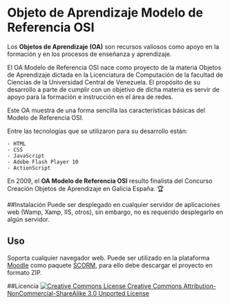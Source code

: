 # Objeto de Aprendizaje Modelo de Referencia OSI

Los **Objetos de Aprendizaje (OA)** son recursos valiosos como apoyo en la formación y en los procesos de enseñanza y aprendizaje.

El OA Modelo de Referencia OSI nace como proyecto de la materia Objetos de Aprendizaje dictada en la Licenciatura de Computación de la facultad de Ciencias de la Universidad Central de Venezuela. El propósito de su desarrollo a parte de cumplir con un objetivo de dicha materia es servir de apoyo para la formación e instrucción en el área de redes.

Este OA muestra de una forma sencilla las características básicas del Modelo de Referencia OSI.

Entre las tecnologías que se utilizaron para su desarrollo están:

```
- HTML
- CSS
- JavaScript
- Adobe Flash Player 10
- ActionScript
```

En 2009, el **OA Modelo de Referencia OSI** resulto finalista del Concurso Creación Objetos de Aprendizaje en Galicia España. :trophy:

##Instalación 
Puede ser desplegado en cualquier servidor de aplicaciones web (Wamp, Xamp, IIS, otros), sin embargo, no es requerido desplegarlo en algún servidor.

## Uso
Soporta cualquier navegador web.
Puede ser utilizado en la plataforma [Moodle](https://moodle.org/) como paquete [SCORM](https://docs.moodle.org/all/es/SCORM), para ello debe descargar el proyecto en formato ZIP.

##Licencia
[![Creative Commons License](https://i.creativecommons.org/l/by-nc-sa/3.0/88x31.png) Creative Commons Attribution-NonCommercial-ShareAlike 3.0 Unported License](http://creativecommons.org/licenses/by-nc-sa/3.0/)

